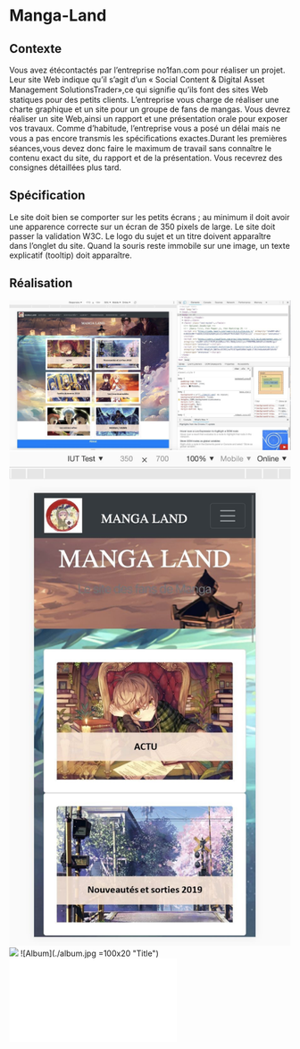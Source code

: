 # Manga-Land
## Contexte 
Vous avez étécontactés par l’entreprise no1fan.com pour réaliser un projet. Leur site Web indique qu’il s’agit d’un « Social Content & Digital Asset Management SolutionsTrader»,ce qui signiﬁe qu’ils font des sites Web statiques pour des petits clients. L’entreprise vous charge de réaliser une charte graphique et un site pour un groupe de fans de mangas. 
Vous devrez réaliser un site Web,ainsi un rapport et une présentation orale pour exposer vos travaux. Comme d’habitude, l’entreprise vous a posé un délai mais ne vous a pas encore transmis les spéciﬁcations exactes.Durant les premières séances,vous devez donc faire le maximum de travail sans connaître le contenu exact du site, du rapport et de la présentation. Vous recevrez des consignes détaillées plus tard.
## Spécification
Le site doit bien se comporter sur les petits écrans ; au minimum il doit avoir une apparence correcte sur un écran de 350 pixels de large. Le site doit passer la validation W3C. Le logo du sujet et un titre doivent apparaître dans l’onglet du site. Quand la souris reste immobile sur une image, un texte explicatif (tooltip) doit apparaître. 

## Réalisation
![Accueil](./accueil.jpg "Accueil")
![Accueil 350px](./accueil2.jpg "Accueil")
<img src="(./accueil2.jpg" width="200">
![Album](./album.jpg =100x20 "Title")
![Rapport](./Rapport_Manga_Land.pdf "Rapport")


